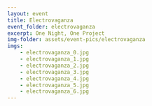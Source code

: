 ```yaml
---
layout: event
title: Electrovaganza	
event_folder: electrovaganza
excerpt: One Night, One Project 
img-folder: assets/event-pics/electrovaganza
imgs:
    - electrovaganza_0.jpg
    - electrovaganza_1.jpg
    - electrovaganza_2.jpg
    - electrovaganza_3.jpg
    - electrovaganza_4.jpg
    - electrovaganza_5.jpg
    - electrovaganza_6.jpg
---
```

